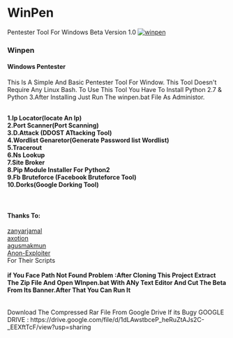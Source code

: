 # WinPen
Pentester Tool For Windows Beta Version 1.0
<a href="https://ibb.co/nj3YpgD"><img src="https://i.ibb.co/2d8CJnj/winpen.png" alt="winpen" border="0" /></a>
<h3>Winpen</h3>
<h4>Windows Pentester</h4>
<p>This Is A Simple And Basic Pentester Tool For Window. This Tool Doesn't Require Any Linux Bash. To Use This Tool You Have To Install Python 2.7 & Python 3.After Installing Just Run The winpen.bat File As Administor.</p><br/>
<b> 1.Ip Locator(locate An Ip)</b><br/>
<b> 2.Port Scanner(Port Scanning)</b><br/>
<b> 3.D.Attack (DDOST ATtacking Tool)</b><br/>
<b> 4.Wordlist Genaretor(Generate Password list Wordlist)</b><br/>
<b> 5.Tracerout</b><br/>
<b> 6.Ns Lookup</b><br/>
<b> 7.Site Broker</b><br/>
<b> 8.Pip Module Installer For Python2</b><br/>
<b> 9.Fb Bruteforce (Facebook Bruteforce Tool)</B><br/>
<b>10.Dorks(Google Dorking Tool)</b><br/>
<br/><br>
<h4>Thanks To:</h4>
<a href="https://github.com/zanyarjamal/">zanyarjamal</a></br>
<a href="https://github.com/axotion/">axotion</a></br>
<a href="https://github.com/agusmakmun">agusmakmun</a></br>
<a href="https://github.com/Anon-Exploiter/">Anon-Exploiter</a></br>
For Their Scripts
<br/>
<br/>
<b>if You Face Path Not Found Problem :After Cloning This Project Extract The Zip File And Open WInpen.bat With ANy Text Editor And Cut The Beta From Its Banner.After That You Can Run It<br/></b>
<br/><br/>
Download The Compressed Rar File From Google Drive If its Bugy
GOOGLE DRIVE : https://drive.google.com/file/d/1dLAwstbceP_heRuZtAJs2C-_EEXftTcF/view?usp=sharing
